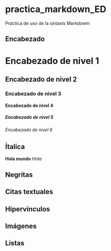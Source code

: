 # practica_markdown_ED

Práctica de uso de la sintaxis Markdowm

## Encabezado

# Encabezado de nivel 1
## Encabezado de nivel 2
### Encabezado de nivel 3
#### Encabezado de nivel 4
##### Encabezado de nivel 5
###### Encabezado de nivel 6

## Ítalica 
**Hola mundo**  *Hola*

## Negritas 



## Citas textuales

## Hipervínculos

## Imágenes

## Listas
